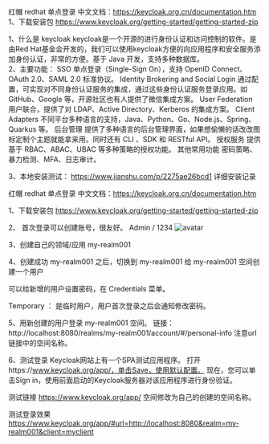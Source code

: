 红帽 redhat 单点登录
中文文档：https://keycloak.org.cn/documentation.htm
<br>
1、下载安装包
https://www.keycloak.org/getting-started/getting-started-zip
<br>

1、什么是 keycloak
keycloak是一个开源的进行身份认证和访问控制的软件。是由Red Hat基金会开发的，我们可以使用keycloak方便的向应用程序和安全服务添加身份认证，非常的方便。基于 Java 开发，支持多种数据库。<br>
2、主要功能：
SSO
单点登录（Single-Sign On），支持 OpenID Connect、OAuth 2.0、SAML 2.0 标准协议。
Identity Brokering and Social Login
通过配置，可实现对不同身份认证服务的集成，通过这些身份认证服务登录应用。如 GitHub、Google 等，开源社区也有人提供了微信集成方案。
User Federation
用户联合，提供了对 LDAP、Active Directory、Kerberos 的集成方案。
Client Adapters
不同平台多种语言的支持，Java、Python、Go、Node.js、Spring、Quarkus 等。
后台管理
提供了多种语言的后台管理界面，如果想偷懒的话改改图标定制个主题就能拿来用。同时还有 CLI 、SDK 和 RESTful API。
授权服务
提供基于 RBAC、ABAC、UBAC 等多种策略的授权功能。
其他常用功能
密码策略、暴力检测、MFA、日志审计。
<br>



3、本地安装测试：
https://www.jianshu.com/p/2275ae26bcd1  详细安装记录

红帽 redhat 单点登录
中文文档：https://keycloak.org.cn/documentation.htm

1、下载安装包
https://www.keycloak.org/getting-started/getting-started-zip

2、
首次登录可以创建账号，很友好。
Admin / 1234 
![avatar](/Users/zhangping/Documents/szx/soft/keycloak/imag/注册.jpg)




3、创建自己的领域/应用 my-realm001



4、创建成功  my-realm001 之后，切换到  my-realm001 
给  my-realm001 空间创建一个用户





可以给新增的用户设置密码，在 Credentials 菜单。


Temporary ： 是临时用户，用户首次登录之后会通知修改密码。

5、用新创建的用户登录  my-realm001  空间。
   链接：http://localhost:8080/realms/my-realm001/account/#/personal-info
  注意url链接中的空间名称。

6、测试登录
Keycloak网站上有一个SPA测试应用程序。
打开https://www.keycloak.org/app/，单击Save，使用默认配置。
现在，您可以单击Sign in，使用前面启动的Keycloak服务器对该应用程序进行身份验证。

测试链接  https://www.keycloak.org/app/  空间修改为自己的创建的空间名称。



测试登录效果
https://www.keycloak.org/app/#url=http://localhost:8080&realm=my-realm001&client=myclient














